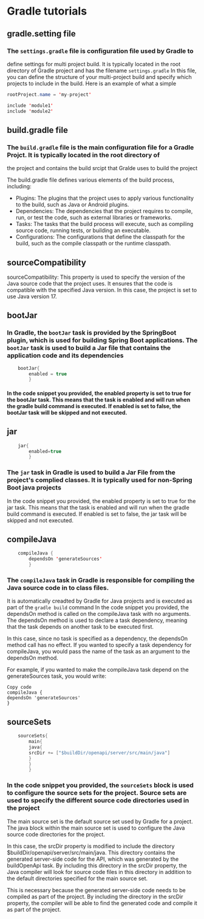 # Gradle tutorials
## gradle.setting file
### The `settings.gradle` file is configuration file used by Gradle to 
define settings for multi project build. It is typically located in the root
directory of Gradle project and has the filename `settings.gradle`
In this file, you can define the structure of your multi-project build and specify which projects to include in the build.
Here is an example of what a simple 
```java
rootProject.name = 'my-project'

include 'module1'
include 'module2'

```

## build.gradle file
### The `build.gradle` file is the main configuration file for a Gradle Projct. It is typically located in the root directory of
the project and contains the build srcipt that Gralde uses to build the project

The build.gradle file defines various elements of the build process, including:

- Plugins: The plugins that the project uses to apply various functionality to the build, such as Java or Android plugins.
- Dependencies: The dependencies that the project requires to compile, run, or test the code, such as external libraries or frameworks.
- Tasks: The tasks that the build process will execute, such as compiling source code, running tests, or building an executable.
- Configurations: The configurations that define the classpath for the build, such as the compile classpath or the runtime classpath.

## sourceCompatibility
sourceCompatibility: This property is used to specify the version of the Java source code that the project uses. It ensures that the code is compatible with the specified Java version. In this case, the project is set to use Java version 17.


## bootJar
### In Gradle, the `bootJar` task is provided by the SpringBoot plugin, which is used for building Spring Boot applications. The `bootJar` task is used to build a Jar file that contains the application code and its dependencies
```java
    bootJar{
        enabled = true
        }
```
#### In the code snippet you provided, the enabled property is set to true for the bootJar task. This means that the task is enabled and will run when the gradle build command is executed. If enabled is set to false, the bootJar task will be skipped and not executed.

## jar
```java
    jar{
        enabled=true
        }
```
### The `jar` task in Gradle is used to build a Jar File from the project's complied classes. It is typically used for non-Spring Boot java projects
In the code snippet you provided, the enabled property is set to true for the jar task. This means that the task is enabled and will run when the gradle build command is executed. If enabled is set to false, the jar task will be skipped and not executed.
## compileJava
```java
    compileJava {
        dependsOn 'generateSources'
        }
```
### The `compileJava` task in Gradle is responsible for  compiling the Java source code in to class files.
It is automatically creadted by Gradle for Java projects and is executed as part of the `gradle build` command
In the code snippet you provided, the dependsOn method is called on the compileJava task with no arguments. The dependsOn method is used to declare a task dependency, meaning that the task depends on another task to be executed first.


In this case, since no task is specified as a dependency, the dependsOn method call has no effect. If you wanted to specify a task dependency for compileJava, you would pass the name of the task as an argument to the dependsOn method.

For example, if you wanted to make the compileJava task depend on the generateSources task, you would write:

```arduino
Copy code
compileJava {
dependsOn 'generateSources'
}
```
## sourceSets
```java
    sourceSets{
        main{
        java{
        srcDir += ["$buildDir/openapi/server/src/main/java"]
        }
        }
        }
```
### In the code snippet you provided, the `sourceSets` block is used to configure the source sets for the project. Source sets are used to specify the different source code directories used in the project

The main source set is the default source set used by Gradle for a project. The java block within the main source set is used to configure the Java source code directories for the project.

In this case, the srcDir property is modified to include the directory $buildDir/openapi/server/src/main/java. This directory contains the generated server-side code for the API, which was generated by the buildOpenApi task. By including this directory in the srcDir property, the Java compiler will look for source code files in this directory in addition to the default directories specified for the main source set.

This is necessary because the generated server-side code needs to be compiled as part of the project. By including the directory in the srcDir property, the compiler will be able to find the generated code and compile it as part of the project.